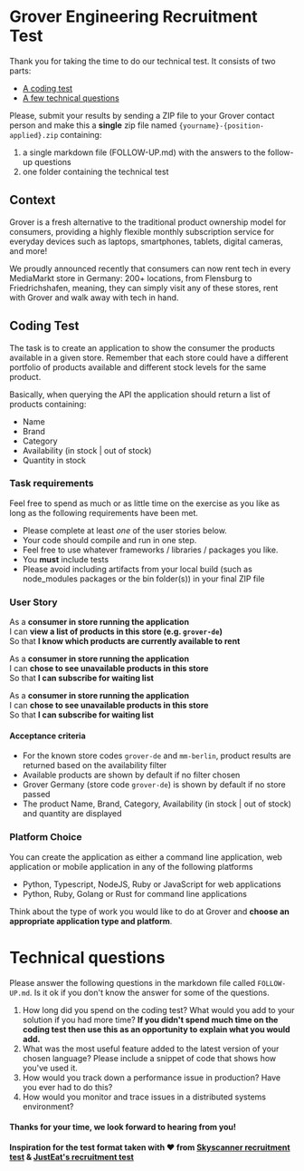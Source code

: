 Grover Engineering Recruitment Test
==================================

Thank you for taking the time to do our technical test. It consists of two parts:

* [A coding test](#coding-test)
* [A few technical questions](#technical-questions)

Please, submit your results by sending a ZIP file to your Grover contact person and make this a **single** zip file named `{yourname}-{position-applied}.zip` containing:

1. a single markdown file (FOLLOW-UP.md) with the answers to the follow-up questions
2. one folder containing the technical test

## Context
Grover is a fresh alternative to the traditional product ownership model for consumers, providing a highly flexible monthly subscription service for everyday devices such as laptops, smartphones, tablets, digital cameras, and more!

We proudly announced recently that consumers can now rent tech in every MediaMarkt store in Germany: 200+ locations, from Flensburg to Friedrichshafen, meaning, they can simply visit any of these stores, rent with Grover and walk away with tech in hand.

## Coding Test
The task is to create an application to show the consumer the products available in a given store. Remember that each store could have a different portfolio of products available and different stock levels for the same product.

Basically, when querying the API the application should return a list of products containing:
- Name
- Brand
- Category
- Availability (in stock | out of stock)
- Quantity in stock

### Task requirements
Feel free to spend as much or as little time on the exercise as you like as long as the following requirements have been met.  

- Please complete at least *one* of the user stories below.
- Your code should compile and run in one step.
- Feel free to use whatever frameworks / libraries / packages you like.
- You **must** include tests
- Please avoid including artifacts from your local build (such as node_modules packages or the bin folder(s)) in your final ZIP file

### User Story
As a **consumer in store running the application**  
I can **view a list of products in this store (e.g. `grover-de`)**  
So that **I know which products are currently available to rent**

As a **consumer in store running the application**  
I can **chose to see unavailable products in this store**  
So that **I can subscribe for waiting list**

As a **consumer in store running the application**  
I can **chose to see unavailable products in this store**  
So that **I can subscribe for waiting list**

#### Acceptance criteria
- For the known store codes `grover-de` and `mm-berlin`, product results are returned based on the availability filter
- Available products are shown by default if no filter chosen
- Grover Germany (store code `grover-de`) is shown by default if no store passed
- The product Name, Brand, Category, Availability (in stock | out of stock) and quantity are displayed

### Platform Choice
You can create the application as either a command line application, web application or mobile application in any of the following platforms

- Python, Typescript, NodeJS, Ruby or JavaScript for web applications
- Python, Ruby, Golang or Rust for command line applications

Think about the type of work you would like to do at Grover and **choose an appropriate application type and platform**.

# Technical questions
Please answer the following questions in the markdown file called `FOLLOW-UP.md`.
Is it ok if you don't know the answer for some of the questions.

1. How long did you spend on the coding test? What would you add to your solution if you had more time? **If you didn't spend much time on the coding test then use this as an opportunity to explain what you would add.**
2. What was the most useful feature added to the latest version of your chosen language? Please include a snippet of code that shows how you've used it.
3. How would you track down a performance issue in production? Have you ever had to do this?
4. How would you monitor and trace issues in a distributed systems environment?

#### Thanks for your time, we look forward to hearing from you!
**Inspiration for the test format taken with ❤️ from [Skyscanner recruitment test](https://github.com/Skyscanner/full-stack-recruitment-test/) & [JustEat's recruitment test](https://github.com/justeat/JustEat.RecruitmentTest)**
